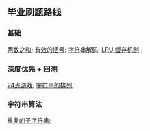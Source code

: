 ## 毕业刷题路线

### 基础
[两数之和](); [有效的括号](); [字符串解码](); [LRU 缓存机制]()；

### 深度优先 + 回溯
[24点游戏](https://leetcode-cn.com/problems/24-game/); [字符串的排列](https://leetcode-cn.com/problems/zi-fu-chuan-de-pai-lie-lcof/);

### 字符串算法
[重复的子字符串](https://leetcode-cn.com/problems/repeated-substring-pattern/); 














